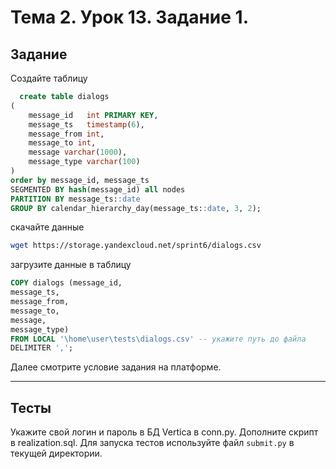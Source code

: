 # Тема 2. Урок 13. Задание 1. #

## Задание

Создайте таблицу
```sql
  create table dialogs
(
    message_id   int PRIMARY KEY,
    message_ts   timestamp(6),
    message_from int,
    message_to int,
    message varchar(1000),
    message_type varchar(100)
)
order by message_id, message_ts
SEGMENTED BY hash(message_id) all nodes
PARTITION BY message_ts::date
GROUP BY calendar_hierarchy_day(message_ts::date, 3, 2);
```

скачайте данные
```bash
wget https://storage.yandexcloud.net/sprint6/dialogs.csv 
```

загрузите данные в таблицу
```sql
COPY dialogs (message_id,
message_ts,
message_from,
message_to,
message,
message_type)
FROM LOCAL '\home\user\tests\dialogs.csv' -- укажите путь до файла
DELIMITER ',';
```

Далее смотрите условие задания на платформе.

---

## Тесты

Укажите свой логин и пароль в БД Vertica в conn.py.
Дополните скрипт в realization.sql.
Для запуска тестов используйте файл `submit.py` в текущей директории.

